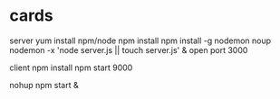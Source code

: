 # cards

server
yum install npm/node
npm install
npm install -g nodemon
noup nodemon -x 'node server.js || touch server.js' &
open port 3000

client
npm install 
npm start
9000

nohup npm start &
